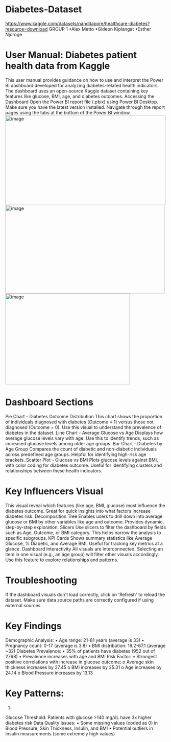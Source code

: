 # Diabetes-Dataset
https://www.kaggle.com/datasets/nanditapore/healthcare-diabetes?resource=download
GROUP 1
•Alex Metto
•Gideon Kiplangat
•Esther Njoroge
# User Manual: Diabetes patient health data from Kaggle

This user manual provides guidance on how to use and interpret the Power BI dashboard developed for analyzing diabetes-related health indicators. The dashboard uses an open-source Kaggle dataset containing key features like glucose, BMI, age, and diabetes outcomes.
Accessing the Dashboard
Open the Power BI report file (.pbix) using Power BI Desktop. Make sure you have the latest version installed. Navigate through the report pages using the tabs at the bottom of the Power BI window.
<img width="502" height="281" alt="image" src="https://github.com/user-attachments/assets/fdd2f3ad-7c4d-42d7-be78-f47a120ced02" />
<img width="500" height="277" alt="image" src="https://github.com/user-attachments/assets/3a1e8ba2-3506-4372-b94a-3e4bc7ceb619" />
<img width="389" height="285" alt="image" src="https://github.com/user-attachments/assets/f88b04db-be99-498a-b608-ec59c09af32b" />

# Dashboard Sections
Pie Chart - Diabetes Outcome Distribution
This chart shows the proportion of individuals diagnosed with diabetes (Outcome = 1) versus those not diagnosed (Outcome = 0). Use this visual to understand the prevalence of diabetes in the dataset.
Line Chart - Average Glucose vs Age
Displays how average glucose levels vary with age. Use this to identify trends, such as increased glucose levels among older age groups.
Bar Chart - Diabetes by Age Group
Compares the count of diabetic and non-diabetic individuals across predefined age groups. Helpful for identifying high-risk age brackets.
Scatter Plot - Glucose vs BMI
Plots glucose levels against BMI, with color coding for diabetes outcome. Useful for identifying clusters and relationships between these health indicators.

# Key Influencers Visual
This visual reveal which features (like age, BMI, glucose) most influence the diabetes outcome. Great for quick insights into what factors increase diabetes risk.
Decomposition Tree
Enables users to drill down into average glucose or BMI by other variables like age and outcome. Provides dynamic, step-by-step exploration.
Slicers
Use slicers to filter the dashboard by fields such as Age, Outcome, or BMI category. This helps narrow the analysis to specific subgroups.
KPI Cards
Shows summary statistics like Average Glucose, % Diabetic, and Average BMI. Useful for tracking key metrics at a glance.
Dashboard Interactivity
All visuals are interconnected. Selecting an item in one visual (e.g., an age group) will filter other visuals accordingly. Use this feature to explore relationships and patterns.

# Troubleshooting
If the dashboard visuals don't load correctly, click on 'Refresh' to reload the dataset. Make sure data source paths are correctly configured if using external sources.

# Key Findings
Demographic Analysis:
•
Age range: 21-81 years (average is 33)
•
Pregnancy count: 0-17 (average is 3.8)
•
BMI distribution: 18.2-67.1 (average ~32)
Diabetes Prevalence:
•
35% of patients have diabetes (952 out of 2768)
•
Prevalence increases with age and BMI
Risk Factor:
•
Strongest positive correlations with increase in glucose outcome:
o
Average skin thickness increases by 27.45
o
BMI increases by 25.31
o
Age increases by 24.14
o
Blood Pressure increases by 13.13

# Key Patterns:
1.
Glucose Threshold: Patients with glucose >140 mg/dL have 3x higher diabetes risk
Data Quality Issues:
•
Some missing values (coded as 0) in Blood Pressure, Skin Thickness, Insulin, and BMI
•
Potential outliers in Insulin measurements (some extremely high values)

